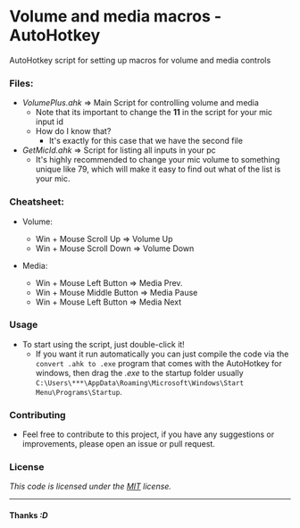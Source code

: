 # Volume and media macros - **AutoHotkey**
AutoHotkey script for setting up macros for volume and media controls

### Files:
- *VolumePlus.ahk* => Main Script for controlling volume and media
  - Note that its important to change the **11** in the script for your mic input id
  - How do I know that?
    - It's exactly for this case that we have the second file
- *GetMicId.ahk* => Script for listing all inputs in your pc
  - It's highly recommended to change your mic volume to something unique like 79, which will make it easy to find out what of the list is your mic.

### Cheatsheet:
- Volume:
  - Win + Mouse Scroll Up => Volume Up
  - Win + Mouse Scroll Down => Volume Down

- Media:
  - Win + Mouse Left Button => Media Prev.
  - Win + Mouse Middle Button => Media Pause
  - Win + Mouse Left Button => Media Next

### Usage

- To start using the script, just double-click it!
  - If you want it run automatically you can just compile the code via the `convert .ahk to .exe` program that comes with the AutoHotkey for windows, then drag the *.exe* to the startup folder usually `C:\Users\***\AppData\Roaming\Microsoft\Windows\Start Menu\Programs\Startup`.

### Contributing

- Feel free to contribute to this project, if you have any suggestions or improvements, please open an issue or pull request.

### License

_This code is licensed under the [MIT]("https://github.com/RafaelRCamargo/from-reddit-to-shorts/blob/master/LICENSE") license._

---

#### Thanks _:D_
